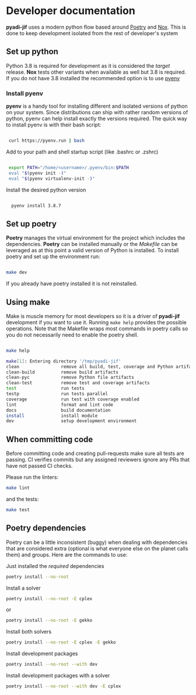 # Developer documentation

**pyadi-jif** uses a modern python flow based around [Poetry](https://python-poetry.org) and [Nox](https://nox.thea.codes/en/stable/). This is done to keep development isolated from the rest of developer's system

## Set up python

Python 3.8 is required for development as it is considered the _target_ release. **Nox** tests other variants when available as well but 3.8 is required. If you do not have 3.8 installed the recommended option is to use [pyenv](https://github.com/pyenv/pyenv)

### Install pyenv

**pyenv** is a handy tool for installing different and isolated versions of python on your system. Since distributions can ship with rather random versions of python, pyenv can help install exactly the versions required. The quick way to install pyenv is with their bash script:

```bash

 curl https://pyenv.run | bash

```

Add to your path and shell startup script (like .bashrc or .zshrc)

```bash

 export PATH="/home/<username>/.pyenv/bin:$PATH
 eval "$(pyenv init -)"
 eval "$(pyenv virtualenv-init -)"

```

Install the desired python version

```bash

  pyenv install 3.8.7

```

## Set up poetry

**Poetry** manages the virtual environment for the project which includes the dependencies. **Poetry** can be installed manually or the _Makefile_ can be leveraged as at this point a valid version of Python is installed. To install poetry and set up the environment run:

```bash

make dev

```

If you already have poetry installed it is not reinstalled.

## Using make

Make is muscle memory for most developers so it is a driver of **pyadi-jif** development if you want to use it. Running `make help` provides the possible operations. Note that the Makefile wraps most commands in poetry calls so you do not necessarily need to enable the poetry shell.

```bash

make help

make[1]: Entering directory '/tmp/pyadi-jif'
clean                remove all build, test, coverage and Python artifacts
clean-build          remove build artifacts
clean-pyc            remove Python file artifacts
clean-test           remove test and coverage artifacts
test                 run tests
testp                run tests parallel
coverage             run test with coverage enabled
lint                 format and lint code
docs                 build documentation
install              install module
dev                  setup development environment

```

## When committing code

Before committing code and creating pull-requests make sure all tests are passing. CI verifies commits but any assigned reviewers ignore any PRs that have not passed CI checks.

Please run the linters:

```bash
make lint
```

and the tests:

```bash
make test
```

## Poetry dependencies

Poetry can be a little inconsistent (buggy) when dealing with dependencies that are considered extra (optional is what everyone else on the planet calls them) and groups. Here are the commands to use:

Just installed the *required* dependencies
```bash
poetry install --no-root
```

Install a solver
```bash
poetry install --no-root -E cplex
```

or
```bash
poetry install --no-root -E gekko
```

Install both solvers
```bash
poetry install --no-root -E cplex -E gekko
```

Install development packages
```bash
poetry install --no-root --with dev
```

Install development packages with a solver
```bash
poetry install --no-root --with dev -E cplex
```
